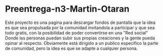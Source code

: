 # Preentrega-n3-Martin-Otaran
Este proyecto es una pagina para descargar fondos de pantalla que la idea es que sea propulsada por la comunidad invitandola a participar y que sea todo gratis, con la posibilidad de poder convertirse en una "Red social" Donde las personas puedan subir sus propias creaciones y la gente pueda opinar al respecto.
Obviamente está dirigido a un publico especifico la parte de comunidad, pero la idea es que se adapte a cualquier persona.
